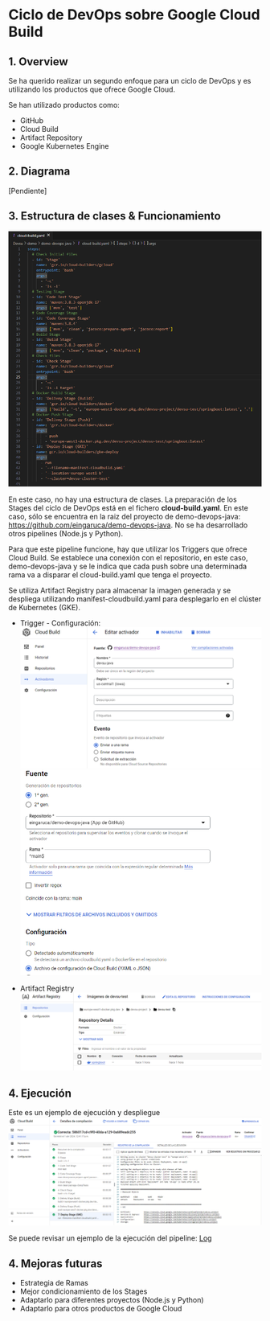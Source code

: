 # Ciclo de DevOps sobre Google Cloud Build

## 1. Overview
Se ha querido realizar un segundo enfoque para un ciclo de DevOps y es utilizando los productos que ofrece Google Cloud.

Se han utilizado productos como:
- GitHub
- Cloud Build
- Artifact Repository
- Google Kubernetes Engine

## 2. Diagrama
[Pendiente]
## 3. Estructura de clases & Funcionamiento
![Alt text](images/cloud-build.png)

En este caso, no hay una estructura de clases. La preparación de los Stages del ciclo de DevOps está en el fichero **cloud-build.yaml**. En este caso, sólo se encuentra en la raiz del proyecto de demo-devops-java: https://github.com/eingaruca/demo-devops-java. No se ha desarrollado otros pipelines (Node.js y Python).

Para que este pipeline funcione, hay que utilizar los Triggers que ofrece Cloud Build. Se establece una conexión con el repositorio, en este caso, demo-devops-java y se le indica que cada push sobre una determinada rama va a disparar el cloud-build.yaml que tenga el proyecto.

Se utiliza Artifact Registry para almacenar la imagen generada y se despliega utilizando manifest-cloudbuild.yaml para desplegarlo en el clúster de Kubernetes (GKE).

- Trigger - Configuración:
![Alt text](images/trigger-1.png)
![Alt text](images/trigger-2.png)

- Artifact Registry
![Alt text](images/artifact-registry.png)

## 4. Ejecución
Este es un ejemplo de ejecución y despliegue
![Alt text](images/cloud-build-exec.png)

Se puede revisar un ejemplo de la ejecución del pipeline: [Log](cloud-build-log.txt)

## 4. Mejoras futuras
- Estrategia de Ramas
- Mejor condicionamiento de los Stages
- Adaptarlo para diferentes proyectos (Node.js y Python)
- Adaptarlo para otros productos de Google Cloud
